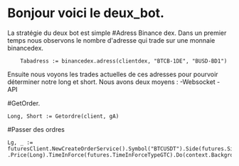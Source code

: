 # Bonjour voici le deux_bot.
La stratégie du deux bot est simple 
#Adress Binance dex.
Dans un premier temps nous observons le nombre d'adresse qui trade sur une monnaie binancedex.
```golang
	Tabadress := binancedex.adress(clientdex, "BTCB-1DE", "BUSD-BD1")

```
Ensuite nous voyons les trades actuelles de ces adresses pour pourvoir déterminer notre long et short.
Nous avons deux moyens : -Websocket
                         - API
                      
#GetOrder.

```golang
Long, Short := Getordre(client, gA)

```
#Passer des ordres 

```golang
Lg, _ := futuresClient.NewCreateOrderService().Symbol("BTCUSDT").Side(futures.SideTypeBuy).Type(futures.OrderTypeLimit).Quantity("0.1")
.Price(Long).TimeInForce(futures.TimeInForceTypeGTC).Do(context.Background())

```
